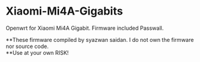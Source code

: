 # Xiaomi-Mi4A-Gigabits
Openwrt for Xiaomi Mi4A Gigabit. Firmware included Passwall.

**These firmware compiled by syazwan saidan. I do not own the firmware nor source code.
<br>**Use at your own RISK!

